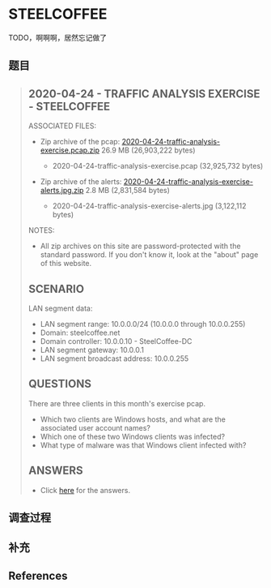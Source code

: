# STEELCOFFEE

TODO，啊啊啊，居然忘记做了

## 题目

>   ## 2020-04-24 - TRAFFIC ANALYSIS EXERCISE - STEELCOFFEE
>
>   ASSOCIATED FILES:
>
>   -   Zip archive of the pcap: [2020-04-24-traffic-analysis-exercise.pcap.zip](https://www.malware-traffic-analysis.net/2020/04/24/2020-04-24-traffic-analysis-exercise.pcap.zip)  26.9 MB (26,903,222 bytes)
>       -   2020-04-24-traffic-analysis-exercise.pcap  (32,925,732 bytes)
>
>   -   Zip archive of the alerts: [2020-04-24-traffic-analysis-exercise-alerts.jpg.zip](https://www.malware-traffic-analysis.net/2020/04/24/2020-04-24-traffic-analysis-exercise-alerts.jpg.zip)  2.8 MB (2,831,584 bytes)
>       -   2020-04-24-traffic-analysis-exercise-alerts.jpg  (3,122,112 bytes)
>
>   NOTES:
>
>   -   All zip archives on this site are password-protected with the standard password. If you don't know it, look at the "about" page of this website.
>
>   ## SCENARIO
>
>   LAN segment data:
>
>   -   LAN segment range: 10.0.0.0/24 (10.0.0.0 through 10.0.0.255)
>   -   Domain: steelcoffee.net
>   -   Domain controller: 10.0.0.10 - SteelCoffee-DC
>   -   LAN segment gateway: 10.0.0.1
>   -   LAN segment broadcast address: 10.0.0.255 
>
>   ## QUESTIONS
>
>   There are three clients in this month's exercise pcap.
>
>   -   Which two clients are Windows hosts, and what are the associated user account names?
>   -   Which one of these two Windows clients was infected?
>   -   What type of malware was that Windows client infected with?
>
>   ## ANSWERS
>
>   -   Click [here](https://www.malware-traffic-analysis.net/2020/04/24/page2.html) for the answers.



## 调查过程



## 补充



## References

